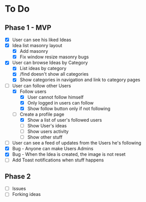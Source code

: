 # To Do

## Phase 1 - MVP

- [x] User can see his liked Ideas
- [x] Idea list masonry layout
  - [x] Add masonry
  - [x] Fix window resize masonry bugs
- [x] User can browse Ideas by Category
  - [x] List ideas by category
  - [x] /find doesn't show all categories
  - [x] Show categories in navigation and link to category pages
- [ ] User can follow other Users
  - [x] Follow users
    - [x] User cannot follow himself
    - [x] Only logged in users can follow
    - [x] Show follow button only if not following
  - [ ] Create a profile page
    - [x] Show a list of user's followed users
    - [ ] Show User's ideas
    - [ ] Show users activity
    - [ ] Show other stuff
- [ ] User can see a feed of updates from the Users he's following
- [x] Bug - Anyone can make Users Admins
- [x] Bug - When the Idea is created, the image is not reset
- [ ] Add Toast notifications when stuff happens

## Phase 2

- [ ] Issues
- [ ] Forking ideas
